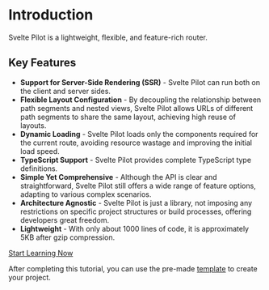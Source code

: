 # Introduction

Svelte Pilot is a lightweight, flexible, and feature-rich router.

## Key Features

- **Support for Server-Side Rendering (SSR)** - Svelte Pilot can run both on the client and server sides.
- **Flexible Layout Configuration** - By decoupling the relationship between path segments and nested views, Svelte Pilot allows URLs of different path segments to share the same layout, achieving high reuse of layouts.
- **Dynamic Loading** - Svelte Pilot loads only the components required for the current route, avoiding resource wastage and improving the initial load speed.
- **TypeScript Support** - Svelte Pilot provides complete TypeScript type definitions.
- **Simple Yet Comprehensive** - Although the API is clear and straightforward, Svelte Pilot still offers a wide range of feature options, adapting to various complex scenarios.
- **Architecture Agnostic** - Svelte Pilot is just a library, not imposing any restrictions on specific project structures or build processes, offering developers great freedom.
- **Lightweight** - With only about 1000 lines of code, it is approximately 5KB after gzip compression.

[Start Learning Now](/en/creating-a-project)

After completing this tutorial, you can use the pre-made [template](/en/template) to create your project.
